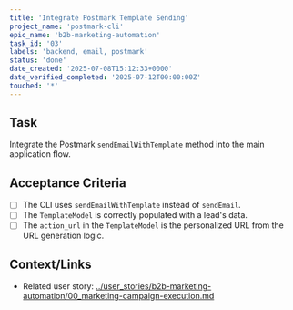 ```yaml
---
title: 'Integrate Postmark Template Sending'
project_name: 'postmark-cli'
epic_name: 'b2b-marketing-automation'
task_id: '03'
labels: 'backend, email, postmark'
status: 'done'
date_created: '2025-07-08T15:12:33+0000'
date_verified_completed: '2025-07-12T00:00:00Z'
touched: '*'
---
```


## Task

Integrate the Postmark `sendEmailWithTemplate` method into the main application flow.

## Acceptance Criteria

- [ ] The CLI uses `sendEmailWithTemplate` instead of `sendEmail`.
- [ ] The `TemplateModel` is correctly populated with a lead's data.
- [ ] The `action_url` in the `TemplateModel` is the personalized URL from the URL generation logic.

## Context/Links

- Related user story: [../user_stories/b2b-marketing-automation/00_marketing-campaign-execution.md](./../user_stories/b2b-marketing-automation/00_marketing-campaign-execution.md)
